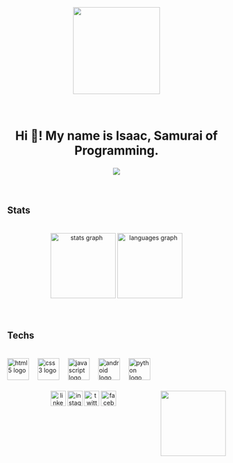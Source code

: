 <div align="center">
  <img height="200" src="https://text.media.giphy.com/v1/media/giphy.gif?token=eyJhbGciOiJIUzI1NiIsInR5cCI6IkpXVCJ9.eyJrZXkiOiJwcm9kLTIwMjAtMDQtMjIiLCJzdHlsZSI6InJhZ2UiLCJ0ZXh0IjoiRGV2ZWxvcGVyIiwiaWF0IjoxNzMyMTQ5OTcxfQ.6KZcrpjYZpLzYKeGu4aiOhBa_FQZGbJ1YLnkek08G-s"  />
</div>

###

<br clear="both">

<h1 align="center">Hi 👋! My name is Isaac, Samurai of Programming.</h1>

###

<div align="center">
  <img height="" src="https://i.pinimg.com/originals/42/4b/e8/424be84e5ba9c497650a99faaf6e684f.gif"  />
</div>

###

<br clear="both">

<h2 align="left">Stats</h2>

###

<br clear="both">

<div align="center">
  <img src="https://github-readme-stats.vercel.app/api?username=isaac-ikawa&hide_title=false&hide_rank=false&show_icons=true&include_all_commits=true&count_private=true&disable_animations=false&theme=dark&locale=en&hide_border=false" height="150" alt="stats graph"  />
  <img src="https://github-readme-stats.vercel.app/api/top-langs?username=isaac-ikawa&locale=en&hide_title=false&layout=compact&card_width=320&langs_count=5&theme=dark&hide_border=false" height="150" alt="languages graph"  />
</div>

###

<br clear="both">

<h2 align="left">Techs</h2>

###

<br clear="both">

<div align="left">
  <img src="https://cdn.jsdelivr.net/gh/devicons/devicon/icons/html5/html5-original.svg" height="50" alt="html5 logo"  />
  <img width="12" />
  <img src="https://cdn.jsdelivr.net/gh/devicons/devicon/icons/css3/css3-original.svg" height="50" alt="css3 logo"  />
  <img width="12" />
  <img src="https://cdn.jsdelivr.net/gh/devicons/devicon/icons/javascript/javascript-original.svg" height="50" alt="javascript logo"  />
  <img width="12" />
  <img src="https://cdn.jsdelivr.net/gh/devicons/devicon/icons/android/android-original.svg" height="50" alt="android logo"  />
  <img width="12" />
  <img src="https://cdn.jsdelivr.net/gh/devicons/devicon/icons/python/python-original.svg" height="50" alt="python logo"  />
</div>

###

<img align="right" height="150" src="https://i.pinimg.com/originals/7f/a5/72/7fa572c8e1c0adea5583285da8b08075.gif"  />

###

<div align="center">
  <img src="https://img.shields.io/static/v1?message=LinkedIn&logo=linkedin&label=&color=0077B5&logoColor=white&labelColor=&style=plastic" height="35" alt="linkedin logo"  />
  <img src="https://img.shields.io/static/v1?message=Instagram&logo=instagram&label=&color=E4405F&logoColor=white&labelColor=&style=plastic" height="35" alt="instagram logo"  />
  <img src="https://img.shields.io/static/v1?message=Twitter&logo=twitter&label=&color=1DA1F2&logoColor=white&labelColor=&style=plastic" height="35" alt="twitter logo"  />
  <img src="https://img.shields.io/static/v1?message=Facebook&logo=facebook&label=&color=1877F2&logoColor=white&labelColor=&style=plastic" height="35" alt="facebook logo"  />
</div>

###
